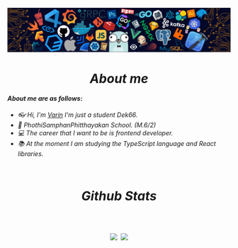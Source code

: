 ![Github Banner](https://github.com/Jaydeep-Yadav/Jaydeep-Yadav/blob/main/banner.png)

<i><h1 align="center">About me</h1></i>

<h4> <i>About me are as follows: </i> </h4>

- <i>👓 Hi, I'm [Varin](https://github.com/Varin-V) I'm just a student Dek66.</i>
- <i>🏫 PhothiSamphanPhitthayakan School. (M.6/2)</i>
- <i>💻 The career that I want to be is frontend developer.</i>
- <i>📚 At the moment I am studying the TypeScript language and React libraries.</i>


<br>
<i><h1 align="center"> Github Stats</h1></i>
<br><br>


<p align="center">
    <img height="200em" src="https://github-readme-stats.vercel.app/api?username=Varin471&show_icons=true&_color=7A7ADB&icon_color=2234AE&text_color=D3D3D3&bg_color=0,000000,130F40"/>&nbsp; 
  <img height="200em" src="https://github-readme-stats.vercel.app/api/top-langs?username=Varin471&langs_count=10&show_icons=true&locale=en&layout=compact&_color=7A7ADB&icon_color=2234AE&text_color=D3D3D3&bg_color=0,000000,130F40" />
</p>
